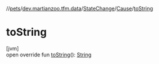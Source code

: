 //[pets](../../../../index.md)/[dev.martianzoo.tfm.data](../../index.md)/[StateChange](../index.md)/[Cause](index.md)/[toString](to-string.md)

# toString

[jvm]\
open override fun [toString](to-string.md)(): [String](https://kotlinlang.org/api/latest/jvm/stdlib/kotlin/-string/index.html)
